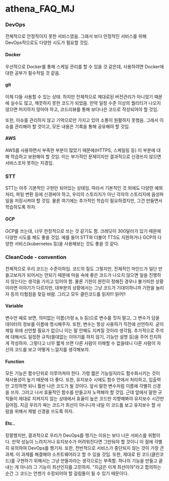 # athena_FAQ_MJ

### DevOps

전체적으로 안정적이지 못한 서비스였음. 그래서 보다 안정적인 서비스를 위해 DevOps적으로도 다양한 시도가 필요할 것임.

#### Docker

우선적으로 Docker를 통해 스케일 관리를 할 수 있을 것 같은데, 사용하려면 Docker에 대한 공부가 필수적일 것 같음.

#### git

이제 다들 사용할 수 있는 상태. 하지만 전체적으로 제대로된 버전관리가 아니었기 때문에 실수도 많고, 깨끗하지 못한 코드가 되었음. 만약 일정 수준 이상의 퀄리티가 나오지 않으면 머지하지 않아야 하고, 코드리뷰를 통해 보다나은 코드로 작성되어야 할 것임.

또한, 이슈를 관리하지 않고 기억으로만 가지고 있어 소통이 원활하지 못했음. 그래서 이슈를 관리해야 할 것이고, 모든 내용은 기록을 통해 공유해야 할 것임.

#### AWS

AWS를 사용하면서 부족한 부분이 많았기 때문에(HTTPS, 스케일링 등) 이 부분에 대해 학습하고 보완해야 할 것임. 이는 부가적인 문제이지만 결과적으로 신경쓰지 않으면 서비스조차 못하는 지경임.

### STT

STT는 아주 기본적인 구현만 되어있는 상태임. 따라서 기본적인 것 외에도 다양한 예외처리, 파일 변환 등에 신경써야 하고, 우리의 스토리지가 아닌 각자의 스토리지에 음성파일을 저장시켜야 할 것임. 물론 여기에는 추가적인 학습이 필요하겠지만, 그건 만들면서 학습하도록 하자.

#### GCP

GCP를 쓰는데, 너무 한정적으로 쓰는 것 같기도 함. 크레딧이 300달러가 있기 때문에 다양한 시도를 해도 좋을 것임. 예를 들어 STT와 더불어 TTS도 지원하거나 GCP의 다양한 서비스(kubernetes 등)을 사용해보는 것도 좋을 것 같다.

### CleanCode - convention

전체적으로 우리 코드는 수준이하임. 코드의 질도 그렇지만, 전체적인 마인드가 일단 만들고보자가 되어서는 안되기 때문에 마음 속에 좋은 코드가 나오지 않으면 일을 진행하지 않는다는 생각을 가지고 있어야 함. 물론 기한이 완전히 정해진 경우나 불가피한 상황이라면 이야기가 다르지만, 대부분의 상황에서는 그냥 코드가 기대이하니까 기한을 늘리자 등의 타협점을 찾길 바람. 그리고 모두 클린코드를 읽자!!! 읽어!!

#### Variable

변수만 예로 보면, 의미없는 이름(가령 a, b 등)으로 변수를 짓지 말고, 그 변수가 담을 데이터의 정보를 이름에 명시해주자. 또한, 변수는 항상 사용하기 직전에 선언하자. 굳이 제일 위에 선언할 필요가 없으니 이는 말 안해도 지켜질 것이라 생각됨. 추가적으로 주석에 대해서도 일정한 규칙(쓸데없는 이야기를 하지 않기, 기능만 설명 등)을 주어 진지하게 작성하자. 그렇다고 너무 짧게 쓰면 다른 사람이 이해할 수 없을테니 다른 사람이 자신의 코드를 보고 어떻게 느낄지를 생각해보자.

#### Function

모든 기능은 함수단위로 이루어져야 한다. 가령 짧은 기능일지라도 함수화시키는 것이 재사용성이 높기 때문에 더 좋다. 또한, 유지보수 시에도 함수 안에서 처리하고, 입출력만 고민하면 되니 훨씬 나은 코드가 될 것이다. 앞서 말한 변수처럼 이름에 각별히 신경을 쓰자. 그러고 나서 효율적인 함수를 만들고자 노력해야 할 것임. 근데 앞에서 말한 규칙들이 제대로 지켜지지 않는 상태에서 효율이 높은 코드만 지향해봐야 유지보수 시간만 길어짐. 지금 우리가 짜는 코드가 최선이 아니니까 내일 이 코드를 보고 유지보수 할 사람을 위해서 제발 신경을 쓰도록 하자.

#### Etc..

장황했지만, 결과적으로 우리가 DevOps를 챙기는 이유는 보다 나은 서비스를 위함이다. 만약 성능이 느려지거나 유지보수가 어려워진다면 그만둬야 할 것이니 이 점에 각별히 유의하여 DevOps를 챙기자. 또한, 전반적으로 서비스가 중단되지 않는 것이 가장 큰 과제. 이 과제를 해결해야 소프트웨어라고 할 수 있을 것임.
또한, 제대로 된 코드(클린코드)를 구현하기 위해서는 그냥 만들자라는 생각으로는 부족함. 하나의 기능을 만들고 끝내는 게 아니라 그 기능이 최선인지를 고민하자. "지금은 이게 최선이야"라고 합의하는 순간 그 코드는 언젠가 수정되어야 할 걸림돌이 될 수 있기 때문이다.